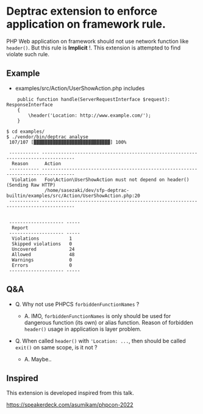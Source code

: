 # Deptrac extension to enforce application on framework rule.

PHP Web application on framework should not use network function like `header()`. 
But this rule is **Implicit** !.
This extension is attempted to find violate such rule.

## Example

 - examples/src/Action/UserShowAction.php includes
```
    public function handle(ServerRequestInterface $request): ResponseInterface
    {
        \header('Location: http://www.example.com/');
    }
```

```
$ cd examples/
$ ./vendor/bin/deptrac analyse
 107/107 [▓▓▓▓▓▓▓▓▓▓▓▓▓▓▓▓▓▓▓▓▓▓▓▓▓▓▓▓] 100%

 ----------- ----------------------------------------------------------------------------------
  Reason      Action
 ----------- ----------------------------------------------------------------------------------
  Violation   Foo\Action\UserShowAction must not depend on header() (Sending Raw HTTP)
              /home/sasezaki/dev/sfp-deptrac-builtin/examples/src/Action/UserShowAction.php:20
 ----------- ----------------------------------------------------------------------------------


 -------------------- -----
  Report
 -------------------- -----
  Violations           1
  Skipped violations   0
  Uncovered            24
  Allowed              48
  Warnings             0
  Errors               0
 -------------------- -----
 ```

## Q&A

- Q. Why not use PHPCS `forbiddenFunctionNames` ?
  - A. IMO, `forbiddenFunctionNames` is only should be used for dangerous function (its own) or alias function.
Reason of forbidden `header()` usage in application is layer problem.

- Q. When called `header()` with `'Location: ...`, then should be called `exit()` on same scope, is it not ?
  - A. Maybe..


## Inspired 
This extension is developed inspired from this talk.

https://speakerdeck.com/asumikam/phpcon-2022